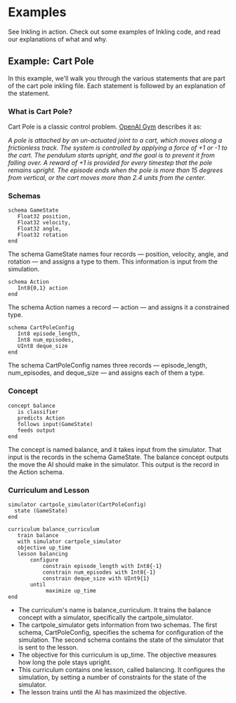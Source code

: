 # Examples

See Inkling in action. Check out some examples of Inkling code, and read our explanations of what and why.

## Example: Cart Pole

In this example, we'll walk you through the various statements that are part of the cart pole inkling file. Each statement is followed by an explanation of the statement.

### What is Cart Pole?

Cart Pole is a classic control problem. [OpenAI Gym][1] describes it as:

_A pole is attached by an un-actuated joint to a cart, which moves along a frictionless track. The system is controlled by applying a force of +1 or -1 to the cart. The pendulum starts upright, and the goal is to prevent it from falling over. A reward of +1 is provided for every timestep that the pole remains upright. The episode ends when the pole is more than 15 degrees from vertical, or the cart moves more than 2.4 units from the center._

### Schemas

```
schema GameState
   Float32 position,
   Float32 velocity,
   Float32 angle,
   Float32 rotation
end
```

The schema GameState names four records — position, velocity, angle, and rotation — and assigns a type to them. This information is input from the simulation.

```
schema Action
   Int8{0,1} action
end
```

The schema Action names a record — action —  and assigns it a constrained type.

```
schema CartPoleConfig
   Int8 episode_length,
   Int8 num_episodes,
   UInt8 deque_size
end
```

 The schema CartPoleConfig names three records — episode_length, num_episodes, and deque_size — and assigns each of them a type.

### Concept

```
concept balance
   is classifier
   predicts Action
   follows input(GameState)
   feeds output
end
```

The concept is named balance, and it takes input from the simulator. That input is the records in the schema GameState. The balance concept outputs the move the AI should make in the simulator. This output is the record in the Action schema.

### Curriculum and Lesson

```
simulator cartpole_simulator(CartPoleConfig)
  state (GameState)
end

curriculum balance_curriculum
   train balance
   with simulator cartpole_simulator
   objective up_time
   lesson balancing
       configure
           constrain episode_length with Int8{-1}
           constrain num_episodes with Int8{-1}
           constrain deque_size with UInt9{1}
       until
            maximize up_time
end
```

* The curriculum's name is balance_curriculum. It trains the balance concept with a simulator, specifically the cartpole_simulator.
* The cartpole_simulator gets information from two schemas. The first schema, CartPoleConfig, specifies the schema for configuration of the simulation. The second schema contains the state of the simulator that is sent to the lesson.
* The objective for this curriculum is up_time. The objective measures how long the pole stays upright.
* This curriculum contains one lesson, called balancing. It configures the simulation, by setting a number of constraints for the state of the simulator.
* The lesson trains until the AI has maximized the objective.

[1]: https://gym.openai.com/envs/CartPole-v1
